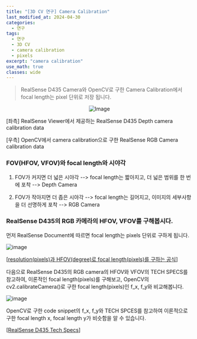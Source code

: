 ```yaml
---
title: "[3D CV 연구] Camera Calibration"
last_modified_at: 2024-04-30
categories:
  - 연구
tags:
  - 연구
  - 3D CV
  - camera calibration
  - pixels
excerpt: "camera calibration"
use_math: true
classes: wide
---
```


> RealSense D435 Camera와 OpenCV로 구한 Camera Calibration에서 focal length는 pixel 단위로 저장 됩니다.

<p align="center">
  <img src="https://github.com/sandokim/sandokim.github.io/assets/74639652/945fdf82-1279-403d-a315-0867dbe72ef8" alt="Image">
</p>

[좌측] RealSense Viewer에서 제공하는 RealSense D435 Depth camera calibration data

[우측] OpenCV에서 camera calibration으로 구한 RealSense RGB Camera calibration data

### FOV(HFOV, VFOV)와 focal length와 시야각

1) FOV가 커지면 더 넓은 시야각 --> focal length는 짧아지고, 더 넓은 범위를 한 번에 포착 --> Depth Camera
  
2) FOV가 작아지면 더 좁은 시야각 --> focal length는 길어지고, 이미지의 세부사항을 더 선명하게 포착 --> RGB Camera

### RealSense D435의 RGB 카메라의 HFOV, VFOV를 구해봅시다.

먼저 RealSense Document에 따르면 focal length는 pixels 단위로 구하게 됩니다.

![image](https://github.com/sandokim/sandokim.github.io/assets/74639652/a99d3673-be87-45ea-b882-818f3705fd89)

[[resolution(pixels)과 HFOV(degree)로 focal length(pixels)를 구하는 공식](https://dev.intelrealsense.com/docs/white-paper-subpixel-linearity-improvement-for-intel-realsense-depth-cameras)]

다음으로 RealSense D435의 RGB camera의 HFOV와 VFOV의 TECH SPECS를 참고하여, 이론적인 focal length(pixels)를 구해보고, OpenCV의 cv2.calibrateCamera()로 구한 focal length(pixels)인 f_x, f_y와 비교해봅니다.

![image](https://github.com/sandokim/sandokim.github.io/assets/74639652/a196cf2b-7e59-4042-9905-ddf65f7464b3)

OpenCV로 구한 code snippet의 f_x, f_y와 TECH SPCES를 참고하여 이론적으로 구한 focal length x, focal length y가 비슷함을 알 수 있습니다.

[[RealSense D435 Tech Specs](https://www.intelrealsense.com/depth-camera-d435/)]
